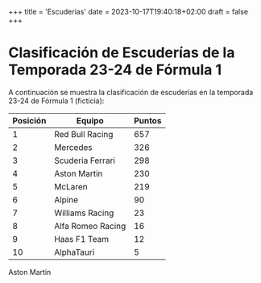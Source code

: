 +++
title = 'Escuderias'
date = 2023-10-17T19:40:18+02:00
draft = false
+++
# Clasificación de Escuderías de la Temporada 23-24 de Fórmula 1

A continuación se muestra la clasificación de escuderías en la temporada 23-24 de Fórmula 1 (ficticia):

| Posición | Equipo                 | Puntos |
|----------|------------------------|--------|
| 1        | Red Bull Racing        | 657    |
| 2        | Mercedes               | 326    |
| 3        | Scuderia Ferrari       | 298    |
| 4        | Aston Martin           | 230    |
| 5        | McLaren                | 219    |
| 6        | Alpine                 | 90     |
| 7        | Williams Racing        | 23     |
| 8        | Alfa Romeo Racing      | 16     |
| 9        | Haas F1 Team           | 12     |
| 10       | AlphaTauri             | 5      |


Aston Martin